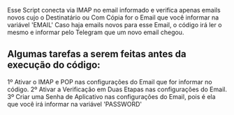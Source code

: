 Esse Script conecta via IMAP no email informado e verifica apenas emails novos cujo o Destinatário ou Com Cópia for o Email que você informar na variável 'EMAIL'
Caso haja emails novos para esse Email, o código irá ler o mesmo e informar pelo Telegram que um novo email chegou.

Algumas tarefas a serem feitas antes da execução do código:
-----------------------------------------------------------

1º Ativar o IMAP e POP nas configurações do Email que for informar no código.
2º Ativar a Verificação em Duas Etapas nas configurações do Email.
3º Criar uma Senha de Aplicativo nas configurações do Email, pois é ela que você irá informar na variável 'PASSWORD'


